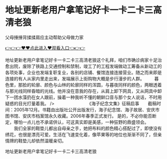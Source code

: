 # 地址更新老用户拿笔记好卡一卡二卡三高清老狼
父母捶捶背揉揉肩应主动帮助父母做力家

<a href="https://github.com/zchuit/pxmid/issues/2">👉👉👉♥♥点此进入♥观看入口👈👉👉</a>

地址更新老用户拿笔记好卡一卡二卡三高清老狼这个礼拜，咱们市确诊病家十足治愈出院，废除了铁路上交通控制和禁制，竣工了的工程发端做动工筹备从新动工的各项处事，企业也发端复职复业，各别的店铺、餐馆连接连接营业。随之而来即是连接的有人从家内里走出来，发端展示上街购物大概是步行漫步的人群。
　　暮色里，那脸的轮廓、颜色与山林的轮廓同样的浑圆，与暮夜同样的颜色，两眼透着与那光线同样昏暗的光线。他并没在意我的存在，从肩上卸下网具，又从网具中卸下一团水藻扔在女人跟前，操着一种我听不懂的朝鲜口音与那个女人说话，不时用疑惑的目光打量着我。
/>　　　　　　　　《海子纪念文集》征稿启事　　截稿时间：2005年12月。书籍由出版社公开出版发行，海子纪念馆、海子故居、安庆市图书馆、安庆市档案馆永久收藏。2006年春季正式发行。
是的，不必你能否断定，哪怕一点儿也不承诺供认，可这真实即是美感，一种狂野的鼎盛领会。
　　我们全家的鞋垫儿都出自母亲之手，她把布料的颜色精心搭配过了，即使没有绣花，也很是漂亮可爱。生活在飞速变化着，像苹果等的地位也渐渐不同了，但亲情牌的鞋垫儿却依然温暖亲切。

地址更新老用户拿笔记好卡一卡二卡三高清老狼
